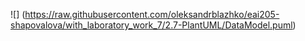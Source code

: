 ![] (https://raw.githubusercontent.com/oleksandrblazhko/eai205-shapovalova/with_laboratory_work_7/2.7-PlantUML/DataModel.puml)
